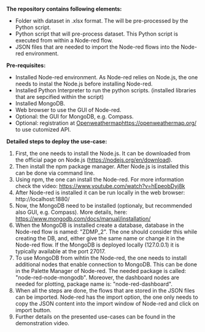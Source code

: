**The repository contains following elements:**
- Folder with dataset in .xlsx format. The will be pre-processed by the Python script.
- Python script that will pre-process dataset. This Python script is executed from within a Node-red flow.
- JSON files that are needed to import the Node-red flows into the Node-red environment.

**Pre-requisites:**
- Installed Node-red environment. As Node-red relies on Node.js, the one needs to instal the Node.js before installing Node-red.
- Installed Python Interpreter to run the python scripts. (installed libraries that are sepcified within the script)
- Installed MongoDB.
- Web browser to use the GUI of Node-red.
- Optional: the GUI for MongoDB, e.g. Compass.
- Optional: registration at [Openweathermap](https://openweathermap.org/)https://openweathermap.org/ to use cutomized API.

**Detailed steps to deploy the use-case:**
1. First, the one needs to install the Node.js. It can be downloaded from the official page on Node.js (https://nodejs.org/en/download).
2. Then install the npm package manager. After Node.js is installed this can be done via command line.
3. Using npm, the one can install the Node-red. For more information check the video: https://www.youtube.com/watch?v=hEpeobDyj8k
4. After Node-red is installed it can be run locally in the web browser: http://localhost:1880/
5. Now, the MongoDB need to be installed (optionaly, but recommended also GUI, e.g. Compass). More details, here: https://www.mongodb.com/docs/manual/installation/
6. When the MongoDB is installed create a database, database in the Node-red flow is named: "ZDMP_2". The one should consider this while creating the DB, and, either give the same name or change it in the Node-red flow. If the MongoDB is deployed locally (127.0.0.1) it is typically available at the port 27017.
7. To use MongoDB from wihtin the Node-red, the one needs to install additional nodes that enable connection to MongoDB. This can be done in the Palette Manager of Node-red. The needed package is called: "node-red-node-mongodb". Moreover, the dashboard nodes are needed for plotting, package name is: "node-red-dashboard".
8. When all the steps are done, the flows that are stored in the JSON files can be imported. Node-red has the import option, the one only needs to copy the JSON content into the import window of Node-red and click on import button.
9. Further details on the presented use-cases can be found in the demonstration video. 
